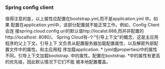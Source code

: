 ### Spring config client
  值得注意的是，以上属性应配置在bootstrap.yml,而不是application.yml 中。如果
  配置在application.yml中，该部分配置就不能正常工作。例如，Config Client会连
接spring.cloud.config.uri的默认值htp://localst:888,而并非配置的http://localhost:
  8080/。
  Spring Cloud有-个“引导上下文”的概念，这是主应用程序的父上下文。引导上下
  文负责从配置服务器加载配置属性，以及解密外部配置文件中的属性。和主应用程
  序加载application. * (yml或properties)中的属性不同，引导上下文加载bootstrap.
  中的属性。配置在bootstrap. *中的属性有更高的优先级，因此默认情况下它们不能
  被本地配置覆盖。
